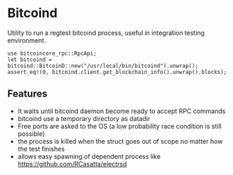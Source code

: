 # Bitcoind

Utility to run a regtest bitcoind process, useful in integration testing environment.

```
use bitcoincore_rpc::RpcApi;
let bitcoind = bitcoind::BitcoinD::new("/usr/local/bin/bitcoind").unwrap();
assert_eq!(0, bitcoind.client.get_blockchain_info().unwrap().blocks);
```

## Features

  * It waits until bitcoind daemon become ready to accept RPC commands
  * bitcoind use a temporary directory as datadir
  * Free ports are asked to the OS (a low probability race condition is still possible) 
  * the process is killed when the struct goes out of scope no matter how the test finishes
  * allows easy spawning of dependent process like https://github.com/RCasatta/electrsd
